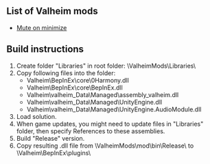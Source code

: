 ## List of Valheim mods
- [Mute on minimize](https://www.nexusmods.com/valheim/mods/2895)

## Build instructions
1. Create folder "Libraries" in root folder: \ValheimMods\Libraries\
2. Copy following files into the folder:
   - Valheim\BepInEx\core\0Harmony.dll
   - Valheim\BepInEx\core\BepInEx.dll
   - Valheim\valheim_Data\Managed\assembly_valheim.dll
   - Valheim\valheim_Data\Managed\UnityEngine.dll
   - Valheim\valheim_Data\Managed\UnityEngine.AudioModule.dll
3. Load solution.
4. When game updates, you might need to update files in "Libraries" folder, then specify References to these assemblies.
5. Build "Release" version.
6. Copy resulting .dll file from \ValheimMods\mod\bin\Release\ to \Valheim\BepInEx\plugins\
